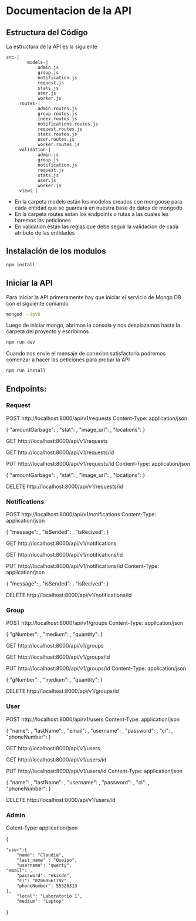 # Documentacion de la API


## Estructura del Código
La estructura de la API es la siguiente 
    
    src-|        
            models-|
                admin.js
                group.js
                notification.js
                request.js
                stats.js
                user.js
                worker.js
         routes-|
                admin.routes.js
                group.routes.js   
                index.routes.js   
                notifications.routes.js   
                request.routes.js
                stats.routes.js
                user.routes.js 
                worker.routes.js
         validation-|
                admin.js
                group.js
                notification.js
                request.js
                stats.js
                user.js
                worker.js
         views-|

* En la carpeta models están los modelos creados con mongoose para cada entidad que se  guardará en nuestra base de datos de mongodb
* En la carpeta routes estan los endpoints o rutas a las cuales les haremos las peticiones
* En validation están las reglas que debe seguir la validacion de cada atributo de las entidades

## Instalación de los modulos 

```bash
npm install
```
## Iniciar la API
Para iniciar la API primeramente hay que iniciar el servicio de Mongo DB con el siguiente comando

```bash
mongod --ipv6
```
Luego de iniciar mongo, abrimos la consola y nos desplazamos hasta la carpeta del proyecto y escribimos

```bash
npm run dev
```
Cuando nos envie el mensaje de conexion satisfactoria podremos comenzar a hacer las peticiones para probar la API

```bash
npm run install
```

## Endpoints: 
### Request
POST http://localhost:8000/api/v1/requests
Content-Type: application/json

{
  "amountGarbage": ,
  "stat": ,
  "image_url": ,
  "locations":
}


GET http://localhost:8000/api/v1/requests

GET http://localhost:8000/api/v1/requests/id


PUT http://localhost:8000/api/v1/requests/id
Content-Type: application/json

{
  "amountGarbage": ,
  "stat": ,
  "image_url": ,
  "locations":
}


DELETE http://localhost:8000/api/v1/requests/id

### Notifications


POST http://localhost:8000/api/v1/notifications
Content-Type: application/json

{
  "message": ,
  "isSended": ,
  "isRecived":
}


GET http://localhost:8000/api/v1/notifications


GET http://localhost:8000/api/v1/notifications/id


PUT http://localhost:8000/api/v1/notifications/id
Content-Type: application/json

{
  "message": ,
  "isSended": ,
  "isRecived":
}

DELETE http://localhost:8000/api/v1/notifications/id


### Group


POST http://localhost:8000/api/v1/groups
Content-Type: application/json

{
  "gNumber": ,
  "medium": ,
  "quantity":
}


GET http://localhost:8000/api/v1/groups


GET http://localhost:8000/api/v1/groups/id


PUT http://localhost:8000/api/v1/groups/id
Content-Type: application/json

{
  "gNumber": ,
  "medium": ,
  "quantity":
}


DELETE http://localhost:8000/api/v1/groups/id


### User

POST http://localhost:8000/api/v1/users
Content-Type: application/json

{
  "name": ,
  "lastName": ,
  "email": ,
  "username": ,
  "password": ,
  "ci": ,
  "phoneNumber":
}


GET http://localhost:8000/api/v1/users


GET http://localhost:8000/api/v1/users/id


PUT http://localhost:8000/api/v1/users/id
Content-Type: application/json

{
  "name": ,
  "lastName": ,
  "username": ,
  "password": ,
  "ci": ,
  "phoneNumber":
}

DELETE http://localhost:8000/api/v1/users/id


### Admin
Cotent-Type: application/json

{
	
	"user":{
		"name": "Claudia",
		"last_name" : "Queipo",
		"username": "qwerty",
    "email": ,
		"password": "ekisde",
		"ci": "02060561797" ,
		"phoneNumber": 55326313
	},
		"local": "Laboratorio 1",
		"medium": "Laptop"
}







